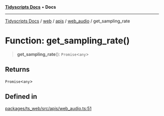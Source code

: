 [**Tidyscripts Docs**](../../../../../../../README.md) • **Docs**

***

[Tidyscripts Docs](../../../../../../../globals.md) / [web](../../../../../README.md) / [apis](../../../README.md) / [web\_audio](../README.md) / get\_sampling\_rate

# Function: get\_sampling\_rate()

> **get\_sampling\_rate**(): `Promise`\<`any`\>

## Returns

`Promise`\<`any`\>

## Defined in

[packages/ts\_web/src/apis/web\_audio.ts:51](https://github.com/sheunaluko/tidyscripts/blob/master/packages/ts_web/src/apis/web_audio.ts#L51)
